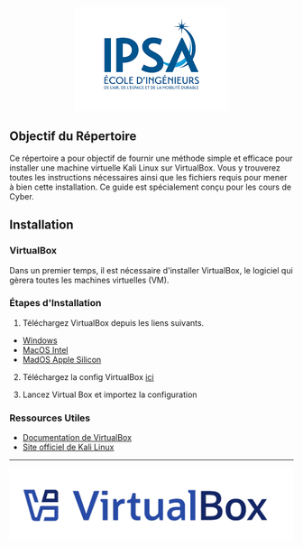 
<p align="center">
    <img src="./assets/ipsa.png" alt="Description de l'image">
</p>

## Objectif du Répertoire

Ce répertoire a pour objectif de fournir une méthode simple et efficace pour installer une machine virtuelle Kali Linux sur VirtualBox. Vous y trouverez toutes les instructions nécessaires ainsi que les fichiers requis pour mener à bien cette installation. Ce guide est spécialement conçu pour les cours de Cyber.

## Installation

### VirtualBox

Dans un premier temps, il est nécessaire d'installer VirtualBox, le logiciel qui gèrera toutes les machines virtuelles (VM).

### Étapes d'Installation

1. Téléchargez VirtualBox depuis les liens suivants.
- [Windows](https://download.virtualbox.org/virtualbox/7.1.4/VirtualBox-7.1.4-165100-Win.exe)
- [MacOS Intel](https://download.virtualbox.org/virtualbox/7.1.4/VirtualBox-7.1.4-165100-OSX.dmg)
- [MadOS Apple Silicon](https://download.virtualbox.org/virtualbox/7.1.4/VirtualBox-7.1.4-165100-macOSArm64.dmg)

2. Téléchargez la config VirtualBox [ici](https://ipsafr-my.sharepoint.com/personal/titouan_millet_ipsa_fr/_layouts/15/onedrive.aspx?id=/personal/titouan_millet_ipsa_fr/Documents/Kali.ova&parent=/personal/titouan_millet_ipsa_fr/Documents&ga=1)

3. Lancez Virtual Box et importez la configuration


### Ressources Utiles

- [Documentation de VirtualBox](https://www.virtualbox.org/wiki/Documentation)
- [Site officiel de Kali Linux](https://www.kali.org/)

---

<p align="center">
    <img src="./assets/Virtual-Box.png" alt="VirtualBox Logo">
</p>